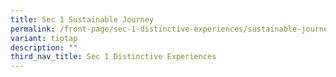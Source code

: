 ```yaml
---
title: Sec 1 Sustainable Journey
permalink: /front-page/sec-1-distinctive-experiences/sustainable-journey/
variant: tiptap
description: ""
third_nav_title: Sec 1 Distinctive Experiences
---
```

